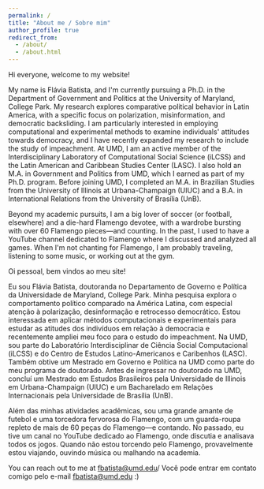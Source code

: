 ```yaml
---
permalink: /
title: "About me / Sobre mim"
author_profile: true
redirect_from: 
  - /about/
  - /about.html
---
```


Hi everyone, welcome to my website!

My name is Flávia Batista, and I'm currently pursuing a Ph.D. in the Department of Government and Politics at the University of Maryland, College Park. My research explores comparative political behavior in Latin America, with a specific focus on polarization, misinformation, and democratic backsliding. I am particularly interested in employing computational and experimental methods to examine individuals' attitudes towards democracy, and I have recently expanded my research to include the study of impeachment. At UMD, I am an active member of the Interdisciplinary Laboratory of Computational Social Science (iLCSS) and the Latin American and Caribbean Studies Center (LASC). I also hold an M.A. in Government and Politics from UMD, which I earned as part of my Ph.D. program. Before joining UMD, I completed an M.A. in Brazilian Studies from the University of Illinois at Urbana-Champaign (UIUC) and a B.A. in International Relations from the University of Brasília (UnB).

Beyond my academic pursuits, I am a big lover of soccer (or football, elsewhere) and a die-hard Flamengo devotee, with a wardrobe bursting with over 60 Flamengo pieces—and counting. In the past, I used to have a YouTube channel dedicated to Flamengo where I discussed and analyzed all games. When I'm not chanting for Flamengo, I am probably traveling, listening to some music, or working out at the gym.

Oi pessoal, bem vindos ao meu site!

Eu sou Flávia Batista, doutoranda no Departamento de Governo e Política da Universidade de Maryland, College Park. Minha pesquisa explora o comportamento político comparado na América Latina, com especial atenção à polarização, desinformação e retrocesso democrático. Estou interessada em aplicar métodos computacionais e experimentais para estudar as atitudes dos indivíduos em relação à democracia e recentemente ampliei meu foco para o estudo do impeachment. Na UMD, sou parte do Laboratório Interdisciplinar de Ciência Social Computacional (iLCSS) e do Centro de Estudos Latino-Americanos e Caribenhos (LASC). Também obtive um Mestrado em Governo e Política na UMD como parte do meu programa de doutorado. Antes de ingressar no doutorado na UMD, concluí um Mestrado em Estudos Brasileiros pela Universidade de Illinois em Urbana-Champaign (UIUC) e um Bacharelado em Relações Internacionais pela Universidade de Brasília (UnB).

Além das minhas atividades acadêmicas, sou uma grande amante de futebol e uma torcedora fervorosa do Flamengo, com um guarda-roupa repleto de mais de 60 peças do Flamengo—e contando. No passado, eu tive um canal no YouTube dedicado ao Flamengo, onde discutia e analisava todos os jogos. Quando não estou torcendo pelo Flamengo, provavelmente estou viajando, ouvindo música ou malhando na academia.

You can reach out to me at fbatista@umd.edu/ Você pode entrar em contato comigo pelo e-mail fbatista@umd.edu :)
